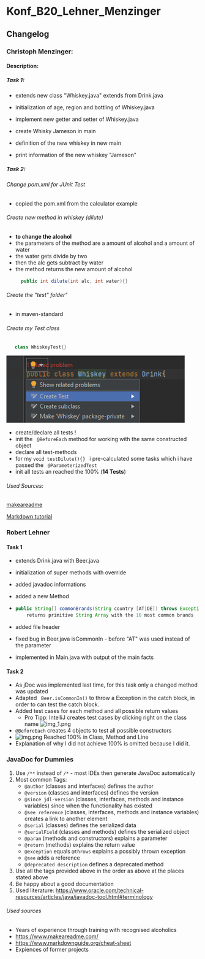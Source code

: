 # Konf_B20_Lehner_Menzinger

## Changelog

### Christoph Menzinger:

#### Description: 

##### Task 1:
- extends new class "Whiskey.java" extends from Drink.java

- initialization of age, region and bottling of Whiskey.java

- implement new getter and setter of Whiskey.java

- create Whisky Jameson in main

- definition of the new whiskey in new main

- print information of the new whiskey "Jameson"

##### Task 2:

###### Change pom.xml for JUnit Test
- copied the pom.xml from the calculator example

###### Create new method in whiskey (dilute) 
- **to change the alcohol**
- the parameters of the method are a amount of alcohol and a amount of water
- the water gets divide by two
- then the alc gets subtract by water
- the method returns the new amount of alcohol
  ```java
    public int dilute(int alc, int water){}
  ````
###### Create the "test" folder" 
- in maven-standard

###### Create my Test class
  ```java
     class WhiskeyTest{}
  ```
  ![img_2.png](img_2.png)
- create/declare all tests !
- init the ``` @BeforeEach```
  method for working with the same constructed object
- declare all test-methods 
- for my ```
          void testDilute(){} 
          ```
  i pre-calculated some tasks which i have passed the ``` @ParameterizedTest```
- init all tests an reached the 100% (**14 Tests**)

###### Used Sources:

[makeareadme](https://www.makeareadme.com "first steps in Docs")
 
[Markdown tutorial](https://www.youtube.com/watch?v=6A5EpqqDOdk "practical use")


### Robert Lehner

#### Task 1

- extends Drink.java with Beer.java

- initialization of super methods with override

- added javadoc informations 

- added a new Method 

- ```java
  public String[] commonBrands(String country [AT|DE]) throws Exception [if country is not from list]
      returns primitive String Array with the 10 most common brands
  ```

- added file header

- fixed bug in Beer.java isCommonIn - before "AT" was used instead of the parameter

- implemented in Main.java with output of the main facts

#### Task 2
- As jDoc was implemented last time, for this task only a changed method was updated
- Adapted ``` Beer.isCommonIn()``` to throw a Exception in the catch block, in order to can test the catch block.
- Added test cases for each method and all possible return values
  - Pro Tipp: IntelliJ creates test cases by clicking right on the class name ![img_1.png](img_1.png)
- ```@BeforeEach``` creates 4 objects to test all possible constructors
- ![img.png](img.png) Reached 100% in Class, Method and Line
- Explanation of why I did not achieve 100% is omitted because I did it.

### JavaDoc for Dummies
1. Use ```/**``` instead of ```/*``` - most IDEs then generate JavaDoc automatically
2. Most common Tags:
    - ```@author``` (classes and interfaces) defines the author
    - ```@version``` (classes and interfaces) defines the version
    - ```@since jdl-version``` (classes, interfaces, methods and instance variables) since when the functionality has existed
    - ```@see reference``` (classes, interfaces, methods and instance variables) creates a link to another element
    - ```@serial``` (classes) defines the serialized data 
    - ```@serialField``` (classes and methods) defines the serialized object
    - ```@param``` (methods and constructors) explains a parameter
    - ```@return``` (methods) explains the return value
    - ```@exception``` equals ```@throws``` explains a possibly thrown exception
    - ```@see``` adds a reference
    - ```@deprecated description``` defines a deprecated method
3. Use all the tags provided above in the order as above at the places stated above
4. Be happy about a good documentation
5. Used literature: https://www.oracle.com/technical-resources/articles/java/javadoc-tool.html#terminology



###### Used sources

- Years of experience through training with recognised alcoholics
- https://www.makeareadme.com/
- https://www.markdownguide.org/cheat-sheet
- Expiences of former projects
